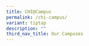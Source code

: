 ```yaml
---
title: CHI@Campus
permalink: /chi-campus/
variant: tiptap
description: ""
third_nav_title: Our Campuses
---
```

